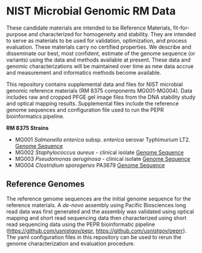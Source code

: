 # NIST Microbial Genomic RM Data
These candidate materials are intended to be Reference Materials, fit-for-purpose and characterized for homogeneity and stability. They are intended to serve as materials to be used for validation, optimization, and process evaluation. These materials carry no certified properties. We describe and disseminate our best, most confident, estimate of the genome sequence (or variants) using the data and methods available at present. These data and genomic characterizations will be maintained over time as new data accrue and measurement and informatics methods become available.

This repository contains supplemental data and files for NIST microbial genomic reference materials (RM 8375 components MG001-MG004).  Data includes raw and cropped PFGE gel image files from the DNA stability study and optical mapping results. Supplemental files include the reference genome sequences and configuration file used to run the PEPR bioinformatics pipeline.

__RM 8375 Strains__

- MG001 _Salmonella enterica_ subsp. _enterica_ serovar Typhimurium LT2. [Genome Sequence](https://raw.githubusercontent.com/usnistgov/NIST_Micro_Genomic_RM_Data/master/MG001/ref_genome/MG001_v1.000.fasta)
- MG002 _Staphylococcus aureus_ - clinical isolate [Genome Sequence](https://raw.githubusercontent.com/usnistgov/NIST_Micro_Genomic_RM_Data/master/MG002/ref_genome/MG002_v1.000.fasta)
- MG003 _Pseudomonas aeruginosa_ - clinical isolate [Genome Sequence](https://raw.githubusercontent.com/usnistgov/NIST_Micro_Genomic_RM_Data/master/MG003/ref_genome/MG003_v1.000.fasta)
- MG004 _Clostridium sporogenes_ PA3679 [Genome Sequence](https://raw.githubusercontent.com/usnistgov/NIST_Micro_Genomic_RM_Data/master/MG004/ref_genome/MG004_v0.003.fasta)

## Reference Genomes
The reference genome sequences are the initial genome sequence for the reference materials. A _de-novo_ assembly using Pacific Biosciences long read data was first generated and the assembly was validated using optical mapping and short read sequencing data then characterized using short read sequencing data using the PEPR bioinformatic pipeline (https://github.com/usnistgov/pepr, https://github.com/usnistgov/peprr). The yaml configuration files in this repository can be used to rerun the genome characterization and evaluation procedure.


